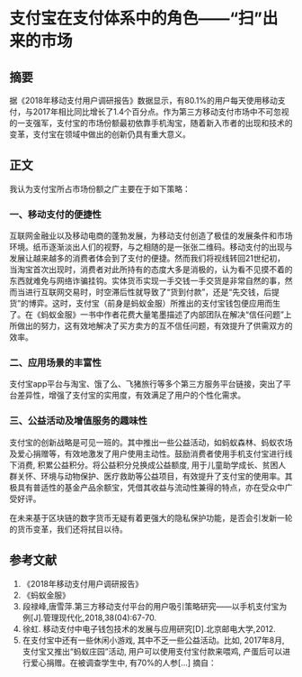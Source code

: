 # 支付宝在支付体系中的角色——“扫”出来的市场

## 摘要

据《2018年移动支付用户调研报告》数据显示，有80.1%的用户每天使用移动支付，与2017年相比同比增长了1.4个百分点。作为第三方移动支付市场中不可忽视的一支强军，支付宝的市场份额最初依靠手机淘宝，随着新入市者的出现和技术的变革，支付宝在领域中做出的创新仍具有重大意义。

## 正文

我认为支付宝所占市场份额之广主要在于如下策略：

### 一、移动支付的便捷性

互联网金融业以及移动电商的蓬勃发展，为移动支付创造了极佳的发展条件和市场环境。纸币逐渐淡出人们的视野，与之相随的是一张张二维码。移动支付的出现与发展让越来越多的消费者体会到了支付的便捷。然而我们将视线转回21世纪初，当淘宝首次出现时，消费者对此所持有的态度大多是消极的，认为看不见摸不着的东西就难免与网络诈骗挂钩。实体货币实现一手交钱一手交货是非常自然的事，然而当进行互联网交易时，时空滞后性就导致了“货到付款”，还是“先交钱，后提货”的博弈。这时，支付宝（前身是蚂蚁金服）所推出的支付宝钱包便应用而生了。在《蚂蚁金服》一书中作者花费大量笔墨描述了内部团队在解决“信任问题”上所做出的努力，这有效地解决了买方卖方的互不信任问题，有效提升了供需双方的效率。

### 二、应用场景的丰富性

支付宝app平台与淘宝、饿了么、飞猪旅行等多个第三方服务平台链接，突出了平台差异性，增强了支付宝的实用度，有效满足了用户的个性化需求。

### 三、公益活动及增值服务的趣味性

支付宝的创新战略是可见一班的。其中推出一些公益活动，如蚂蚁森林、蚂蚁农场及爱心捐赠等，有效地激发了用户使用主动性。鼓励消费者使用手机支付宝进行线下消费, 积累公益积分。将公益积分兑换成公益额度, 用于儿童助学成长、贫困人群关怀、环境与动物保护、医疗救助等公益项目，有效提升了支付宝的使用率。其极具有普适性的基金产品余额宝，凭借其收益与流动性兼得的特点，亦在受众中广受好评。



在未来基于区块链的数字货币无疑有着更强大的隐私保护功能，是否会引发新一轮的货币变革，我们还将拭目以待。

## 参考文献

1. 《2018年移动支付用户调研报告》
2. 《蚂蚁金服》
3. 段禄峰,唐雪萍.第三方移动支付平台的用户吸引策略研究——以手机支付宝为例[J].管理现代化,2018,38(04):67-70.
4. 徐虹. 移动支付中电子钱包技术的发展与应用研究[D].北京邮电大学,2012.
5. 在支付宝中还有一些休闲小游戏, 其中不乏一些公益活动。比如, 2017年8月, 支付宝又推出“蚂蚁庄园”活动, 用户可以使用支付宝付款来喂鸡, 产蛋后可以进行爱心捐赠。在被调查学生中, 有70%的人参[…]
   摘自：